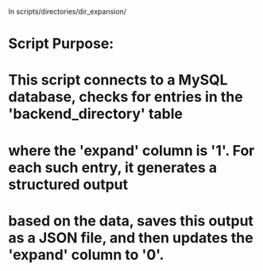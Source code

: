 In scripts/directories/dir_expansion/

# Script Purpose:
# This script connects to a MySQL database, checks for entries in the 'backend_directory' table
# where the 'expand' column is '1'. For each such entry, it generates a structured output
# based on the data, saves this output as a JSON file, and then updates the 'expand' column to '0'.
